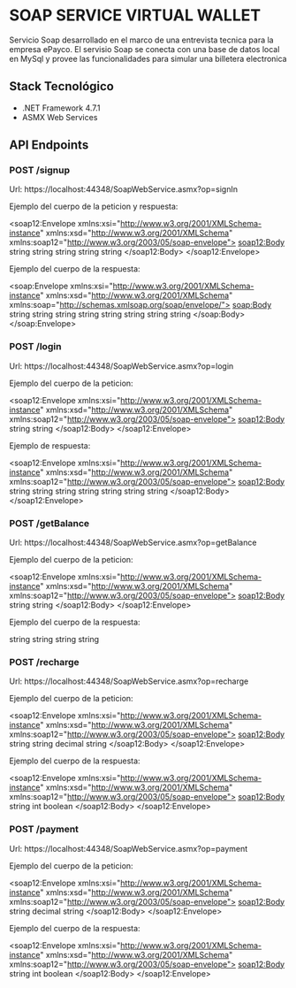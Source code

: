 # SOAP SERVICE VIRTUAL WALLET

Servicio Soap desarrollado en el marco de una entrevista tecnica para la empresa ePayco.
El servisio Soap se conecta con una base de datos local en MySql y provee las funcionalidades para simular una billetera electronica

## Stack Tecnológico

- .NET Framework 4.7.1
- ASMX Web Services

## API Endpoints

### POST /signup

Url: https://localhost:44348/SoapWebService.asmx?op=signIn

Ejemplo del cuerpo de la peticion y respuesta:

<?xml version="1.0" encoding="utf-8"?>

<soap12:Envelope xmlns:xsi="http://www.w3.org/2001/XMLSchema-instance" xmlns:xsd="http://www.w3.org/2001/XMLSchema" xmlns:soap12="http://www.w3.org/2003/05/soap-envelope">
<soap12:Body>
<signIn xmlns="http://tempuri.org/">
<clientId>string</clientId>
<name>string</name>
<phone>string</phone>
<email>string</email>
<password>string</password>
</signIn>
</soap12:Body>
</soap12:Envelope>

Ejemplo del cuerpo de la respuesta:

<?xml version="1.0" encoding="utf-8"?>

<soap:Envelope xmlns:xsi="http://www.w3.org/2001/XMLSchema-instance" xmlns:xsd="http://www.w3.org/2001/XMLSchema" xmlns:soap="http://schemas.xmlsoap.org/soap/envelope/">
<soap:Body>
<signInResponse xmlns="http://tempuri.org/">
<signInResult>
<Client>
<Messagge>string</Messagge>
<StatusCode>string</StatusCode>
<IsError>string</IsError>
<ClientId>string</ClientId>
<Name>string</Name>
<Phone>string</Phone>
<Email>string</Email>
<Password>string</Password>
</Client>
</signInResult>
</signInResponse>
</soap:Body>
</soap:Envelope>

### POST /login

Url: https://localhost:44348/SoapWebService.asmx?op=login

Ejemplo del cuerpo de la peticion:

<?xml version="1.0" encoding="utf-8"?>

<soap12:Envelope xmlns:xsi="http://www.w3.org/2001/XMLSchema-instance" xmlns:xsd="http://www.w3.org/2001/XMLSchema" xmlns:soap12="http://www.w3.org/2003/05/soap-envelope">
<soap12:Body>
<login xmlns="http://tempuri.org/">
<email>string</email>
<password>string</password>
</login>
</soap12:Body>
</soap12:Envelope>

Ejemplo de respuesta:

<?xml version="1.0" encoding="utf-8"?>

<soap12:Envelope xmlns:xsi="http://www.w3.org/2001/XMLSchema-instance" xmlns:xsd="http://www.w3.org/2001/XMLSchema" xmlns:soap12="http://www.w3.org/2003/05/soap-envelope">
<soap12:Body>
<loginResponse xmlns="http://tempuri.org/">
<loginResult>
<Client>
<Messagge>string</Messagge>
<StatusCode>string</StatusCode>
<IsError>string</IsError>
<ClientId>string</ClientId>
<Name>string</Name>
<Phone>string</Phone>
<Email>string</Email>
</Client>
</loginResult>
</loginResponse>
</soap12:Body>
</soap12:Envelope>

### POST /getBalance

Url: https://localhost:44348/SoapWebService.asmx?op=getBalance

Ejemplo del cuerpo de la peticion:

<?xml version="1.0" encoding="utf-8"?>

<soap12:Envelope xmlns:xsi="http://www.w3.org/2001/XMLSchema-instance" xmlns:xsd="http://www.w3.org/2001/XMLSchema" xmlns:soap12="http://www.w3.org/2003/05/soap-envelope">
<soap12:Body>
<getBalance xmlns="http://tempuri.org/">
<clientId>string</clientId>
<phone>string</phone>
</getBalance>
</soap12:Body>
</soap12:Envelope>

Ejemplo del cuerpo de la respuesta:

<CurrentBalanceBaseResponse xmlns:xsi="http://www.w3.org/2001/XMLSchema-instance" xmlns:xsd="http://www.w3.org/2001/XMLSchema" xmlns="http://tempuri.org/">
<Messagge>string</Messagge>
<StatusCode>string</StatusCode>
<IsError>string</IsError>
<CurrentBalance>string</CurrentBalance>
</CurrentBalanceBaseResponse>

### POST /recharge

Url: https://localhost:44348/SoapWebService.asmx?op=recharge

Ejemplo del cuerpo de la peticion:

<?xml version="1.0" encoding="utf-8"?>

<soap12:Envelope xmlns:xsi="http://www.w3.org/2001/XMLSchema-instance" xmlns:xsd="http://www.w3.org/2001/XMLSchema" xmlns:soap12="http://www.w3.org/2003/05/soap-envelope">
<soap12:Body>
<recharge xmlns="http://tempuri.org/">
<clientId>string</clientId>
<phone>string</phone>
<ammount>decimal</ammount>
<detail>string</detail>
</recharge>
</soap12:Body>
</soap12:Envelope>

Ejemplo del cuerpo de la respuesta:

<?xml version="1.0" encoding="utf-8"?>

<soap12:Envelope xmlns:xsi="http://www.w3.org/2001/XMLSchema-instance" xmlns:xsd="http://www.w3.org/2001/XMLSchema" xmlns:soap12="http://www.w3.org/2003/05/soap-envelope">
<soap12:Body>
<rechargeResponse xmlns="http://tempuri.org/">
<rechargeResult>
<Messagge>string</Messagge>
<StatusCode>int</StatusCode>
<IsError>boolean</IsError>
</rechargeResult>
</rechargeResponse>
</soap12:Body>
</soap12:Envelope>

### POST /payment

Url: https://localhost:44348/SoapWebService.asmx?op=payment

Ejemplo del cuerpo de la peticion:

<?xml version="1.0" encoding="utf-8"?>

<soap12:Envelope xmlns:xsi="http://www.w3.org/2001/XMLSchema-instance" xmlns:xsd="http://www.w3.org/2001/XMLSchema" xmlns:soap12="http://www.w3.org/2003/05/soap-envelope">
<soap12:Body>
<payment xmlns="http://tempuri.org/">
<clientId>string</clientId>
<ammount>decimal</ammount>
<detail>string</detail>
</payment>
</soap12:Body>
</soap12:Envelope>

Ejemplo del cuerpo de la respuesta:

<?xml version="1.0" encoding="utf-8"?>

<soap12:Envelope xmlns:xsi="http://www.w3.org/2001/XMLSchema-instance" xmlns:xsd="http://www.w3.org/2001/XMLSchema" xmlns:soap12="http://www.w3.org/2003/05/soap-envelope">
<soap12:Body>
<paymentResponse xmlns="http://tempuri.org/">
<paymentResult>
<Messagge>string</Messagge>
<StatusCode>int</StatusCode>
<IsError>boolean</IsError>
</paymentResult>
</paymentResponse>
</soap12:Body>
</soap12:Envelope>
